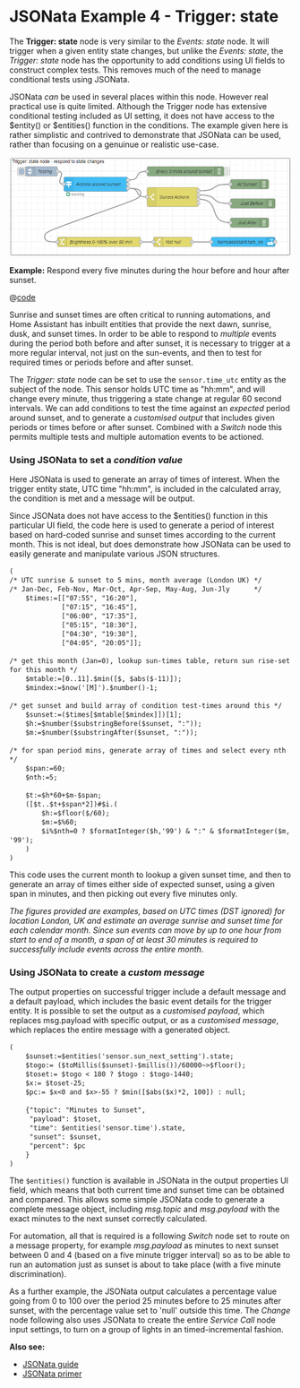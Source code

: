 # JSONata Example 4 - Trigger: state

The **Trigger: state** node is very similar to the _Events: state_ node. It will trigger when a given entity state changes, but unlike the _Events: state_, the _Trigger: state_ node has the opportunity to add conditions using UI fields to construct complex tests. This removes much of the need to manage conditional tests using JSONata.

JSONata _can_ be used in several places within this node. However real practical use is quite limited. Although the Trigger node has extensive conditional testing included as UI setting, it does not have access to the $entity() or $entities() function in the conditions. The example given here is rather simplistic and contrived to demonstrate that JSONata can be used, rather than focusing on a genuinue or realistic use-case.

![screenshot](./images/jsonata_4_1.png)

**Example:** Respond every five minutes during the hour before and hour after sunset.

@[code](@examples/cookbook/jsonata-examples/trigger-state.json)

Sunrise and sunset times are often critical to running automations, and Home Assistant has inbuilt entities that provide the next dawn, sunrise, dusk, and sunset times. In order to be able to respond to _multiple_ events during the period both before and after sunset, it is necessary to trigger at a more regular interval, not just on the sun-events, and then to test for required times or periods before and after sunset.

The _Trigger: state_ node can be set to use the `sensor.time_utc` entity as the subject of the node. This sensor holds UTC time as "hh:mm", and will change every minute, thus triggering a state change at regular 60 second intervals. We can add conditions to test the time against an _expected_ period around sunset, and to generate a _customised output_ that includes given periods or times before or after sunset. Combined with a _Switch_ node this permits multiple tests and multiple automation events to be actioned.

### Using JSONata to set a _condition value_

Here JSONata is used to generate an array of times of interest. When the trigger entity state, UTC time "hh:mm", is included in the calculated array, the condition is met and a message will be output.

Since JSONata does not have access to the $entities() function in this particular UI field, the code here is used to generate a period of interest based on hard-coded sunrise and sunset times according to the current month. This is not ideal, but does demonstrate how JSONata can be used to easily generate and manipulate various JSON structures.

```
(
/* UTC sunrise & sunset to 5 mins, month average (London UK) */
/* Jan-Dec, Feb-Nov, Mar-Oct, Apr-Sep, May-Aug, Jun-Jly      */
    $times:=[["07:55", "16:20"],
             ["07:15", "16:45"],
             ["06:00", "17:35"],
             ["05:15", "18:30"],
             ["04:30", "19:30"],
             ["04:05", "20:05"]];

/* get this month (Jan=0), lookup sun-times table, return sun rise-set for this month */
    $mtable:=[0..11].$min([$, $abs($-11)]);
    $mindex:=$now('[M]').$number()-1;

/* get sunset and build array of condition test-times around this */
    $sunset:=($times[$mtable[$mindex]])[1];
    $h:=$number($substringBefore($sunset, ":"));
    $m:=$number($substringAfter($sunset, ":"));

/* for span period mins, generate array of times and select every nth */
    $span:=60;
    $nth:=5;

    $t:=$h*60+$m-$span;
    ([$t..$t+$span*2])#$i.(
        $h:=$floor($/60);
        $m:=$%60;
        $i%$nth=0 ? $formatInteger($h,'99') & ":" & $formatInteger($m, '99');
    )
)
```

This code uses the current month to lookup a given sunset time, and then to generate an array of times either side of expected sunset, using a given span in minutes, and then picking out every five minutes only.

_The figures provided are examples, based on UTC times (DST ignored) for location London, UK and estimate an average sunrise and sunset time for each calendar month. Since sun events can move by up to one hour from start to end of a month, a span of at least 30 minutes is required to successfully include events across the entire month._

### Using JSONata to create a _custom message_

The output properties on successful trigger include a default message and a default payload, which includes the basic event details for the trigger entity. It is possible to set the output as a _customised payload_, which replaces msg.payload with specific output, or as a _customised message_, which replaces the entire message with a generated object.

```
(
    $sunset:=$entities('sensor.sun_next_setting').state;
    $togo:= ($toMillis($sunset)-$millis())/60000~>$floor();
    $toset:= $togo < 180 ? $togo : $togo-1440;
    $x:= $toset-25;
    $pc:= $x<0 and $x>-55 ? $min([$abs($x)*2, 100]) : null;

    {"topic": "Minutes to Sunset",
     "payload": $toset,
     "time": $entities('sensor.time').state,
     "sunset": $sunset,
     "percent": $pc
    }
)
```

The `$entities()` function is available in JSONata in the output properties UI field, which means that both current time and sunset time can be obtained and compared. This allows some simple JSONata code to generate a complete message object, including _msg.topic_ and _msg.payload_ with the exact minutes to the next sunset correctly calculated.

For automation, all that is required is a following _Switch_ node set to route on a message property, for example _msg.payload_ as minutes to next sunset between 0 and 4 (based on a five minute trigger interval) so as to be able to run an automation just as sunset is about to take place (with a five minute discrimination).

As a further example, the JSONata output calculates a percentage value going from 0 to 100 over the period 25 minutes before to 25 minutes after sunset, with the percentage value set to 'null' outside this time. The _Change_ node following also uses JSONata to create the entire _Service Call_ node input settings, to turn on a group of lights in an timed-incremental fashion.

**Also see:**

- [JSONata guide](../guide/jsonata.md)
- [JSONata primer](../guide/jsonata-primer.md)
